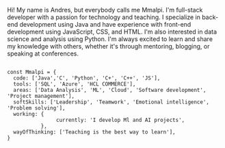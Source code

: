 Hi! My name is Andres, but everybody calls me Mmalpi.
I'm full-stack developer with a passion for technology and teaching. I specialize in back-end development using Java and have experience with front-end development using JavaScript, CSS, and HTML. I'm also interested in data science and analysis using Python. I'm always excited to learn and share my knowledge with others, whether it's through mentoring, blogging, or speaking at conferences.

```

const Mmalpi = {
  code: ['Java','C', 'Python', 'C+', 'C++', 'JS'], 
  tools: ['SQL', 'Azure', 'HCL COMMERCE'],
  areas: ['Data Analysis', 'ML', 'Cloud', 'Software development', 'Project management'],
  softSkills: ['Leadership', 'Teamwork', 'Emotional intelligence', 'Problem solving'],
  working: {
                currently: 'I develop Ml and AI projects',
           },
  wayOfThinking: ['Teaching is the best way to learn'],
}
```
